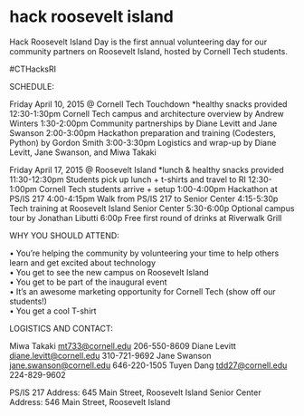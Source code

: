 # hack roosevelt island
Hack Roosevelt Island Day is the first annual volunteering day for our community partners on Roosevelt Island, hosted by Cornell Tech students.

#CTHacksRI

SCHEDULE:

Friday April 10, 2015 @ Cornell Tech Touchdown *healthy snacks provided
12:30-1:30pm Cornell Tech campus and architecture overview by Andrew Winters 
1:30-2:00pm Community partnerships by Diane Levitt and Jane Swanson 
2:00-3:00pm Hackathon preparation and training (Codesters, Python) by Gordon Smith
3:00-3:30pm Logistics and wrap-up by Diane Levitt, Jane Swanson, and Miwa Takaki

Friday April 17, 2015 @ Roosevelt Island *lunch & healthy snacks provided
11:30-12:30pm Students pick up lunch + t-shirts and travel to RI
12:30-1:00pm Cornell Tech students arrive + setup
1:00-4:00pm Hackathon at PS/IS 217
4:00-4:15pm Walk from PS/IS 217 to Senior Center
4:15-5:30p Tech training at Roosevelt Island Senior Center
5:30-6:00p Optional campus tour by Jonathan Libutti
6:00p Free first round of drinks at Riverwalk Grill

WHY YOU SHOULD ATTEND:

•	You’re helping the community by volunteering your time to help others learn and get excited about technology  
•	You get to see the new campus on Roosevelt Island  
•	You get to be part of the inaugural event  
•	It’s an awesome marketing opportunity for Cornell Tech (show off our students!)  
•	You get a cool T-shirt 

LOGISTICS AND CONTACT:

Miwa Takaki mt733@cornell.edu 206-550-8609
Diane Levitt diane.levitt@cornell.edu 310-721-9692
Jane Swanson jane.swanson@cornell.edu 646-220-1505
Tuyen Dang tdd27@cornell.edu 224-829-9602

PS/IS 217 Address: 645 Main Street, Roosevelt Island
Senior Center Address: 546 Main Street, Roosevelt Island
